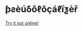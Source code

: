 # ƥƨèúδôℓôçáℓïƺèř

<p align=left><a href="https://wanja01yt.github.io/pseudolocalizer/">Try it out online!</a></p>
